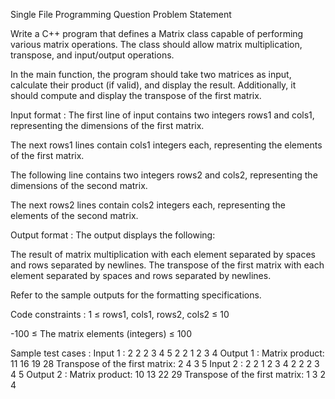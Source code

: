 Single File Programming Question
Problem Statement



Write a C++ program that defines a Matrix class capable of performing various matrix operations. The class should allow matrix multiplication, transpose, and input/output operations. 



In the main function, the program should take two matrices as input, calculate their product (if valid), and display the result. Additionally, it should compute and display the transpose of the first matrix.

Input format :
The first line of input contains two integers rows1 and cols1, representing the dimensions of the first matrix.

The next rows1 lines contain cols1 integers each, representing the elements of the first matrix.

The following line contains two integers rows2 and cols2, representing the dimensions of the second matrix.

The next rows2 lines contain cols2 integers each, representing the elements of the second matrix.

Output format :
The output displays the following:

The result of matrix multiplication with each element separated by spaces and rows separated by newlines.
The transpose of the first matrix with each element separated by spaces and rows separated by newlines.


Refer to the sample outputs for the formatting specifications.

Code constraints :
1 ≤ rows1, cols1, rows2, cols2 ≤ 10

-100 ≤ The matrix elements (integers) ≤ 100

Sample test cases :
Input 1 :
2 2
2 3
4 5
2 2
1 2
3 4
Output 1 :
Matrix product:
11 16 
19 28 
Transpose of the first matrix:
2 4 
3 5 
Input 2 :
2 2
1 2
3 4
2 2
2 3
4 5
Output 2 :
Matrix product:
10 13 
22 29 
Transpose of the first matrix:
1 3 
2 4 